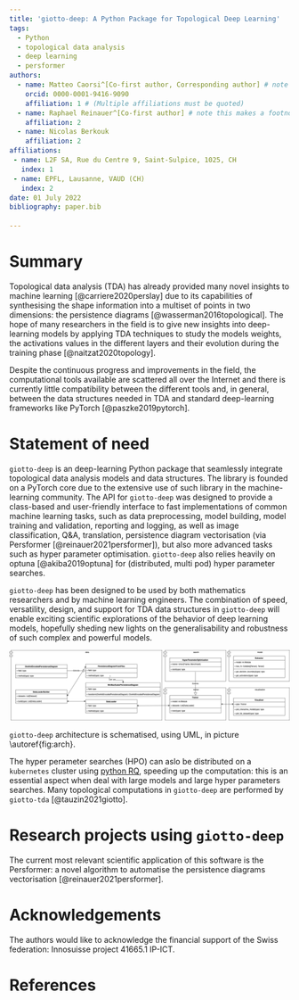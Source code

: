 ```yaml
---
title: 'giotto-deep: A Python Package for Topological Deep Learning'
tags:
  - Python
  - topological data analysis
  - deep learning
  - persformer
authors:
  - name: Matteo Caorsi^[Co-first author, Corresponding author] # note this makes a footnote saying 'Co-first author'
    orcid: 0000-0001-9416-9090
    affiliation: 1 # (Multiple affiliations must be quoted)
  - name: Raphael Reinauer^[Co-first author] # note this makes a footnote saying 'Co-first author'
    affiliation: 2
  - name: Nicolas Berkouk
    affiliation: 2
affiliations:
 - name: L2F SA, Rue du Centre 9, Saint-Sulpice, 1025, CH
   index: 1
 - name: EPFL, Lausanne, VAUD (CH)
   index: 2
date: 01 July 2022
bibliography: paper.bib

---
```


# Summary

Topological data analysis (TDA) has already provided many novel insights to machine learning 
[@carriere2020perslay] due to its capabilities of synthesising the shape information 
into a multiset of points in two dimensions: the persistence diagrams [@wasserman2016topological]. 
The hope of many researchers in the field is to give new insights into deep-learning
models by applying TDA techniques to study the models weights, the activations values in
the different layers and their evolution during the training phase [@naitzat2020topology]. 

Despite the continuous progress and improvements in the field, the computational 
tools available are scattered all over the Internet and there is currently
little compatibility between the different tools and, in general, between the 
data structures needed in TDA and standard deep-learning frameworks
like PyTorch [@paszke2019pytorch].

# Statement of need

`giotto-deep` is an deep-learning Python package that seamlessly integrate topological
data analysis models and data structures. The library is founded on a PyTorch core
due to the extensive use of such library in the machine-learning community.
The API for `giotto-deep` was designed to provide a class-based and user-friendly 
interface to fast implementations of common machine learning tasks, 
such as data preprocessing, model building,
model training and validation, reporting and logging, as well as image classification, 
Q&A, translation, persistence diagram vectorisation (via Persformer [@reinauer2021persformer]), 
but also more advanced tasks such as hyper parameter optimisation. 
`giotto-deep` also relies heavily on optuna [@akiba2019optuna] for (distributed, multi pod) 
hyper parameter searches.

`giotto-deep` has been designed to be used by both mathematics researchers and by
machine learning engineers. The combination of speed, versatility, design, and 
support for TDA data structures in `giotto-deep` will enable exciting
scientific explorations of the behavior of deep learning models, hopefully sheding 
new lights on the generalisability and robustness of such complex and powerful
models.

![Architecture UML diagram.\label{fig:arch}](gdeep_arch.png)

`giotto-deep` architecture is schematised, using UML, in picture \autoref{fig:arch}.

The hyper perameter searches (HPO) can aslo be distributed on a `kubernetes` cluster
using [python RQ](https://python-rq.org), speeding up the computation: this is an 
essential aspect when deal with large models and large hyper parameters searches. 
Many topological computations in `giotto-deep` 
are performed by `giotto-tda` [@tauzin2021giotto].

# Research projects using `giotto-deep`

The current most relevant scientific application of this software is the Persformer: 
a novel algorithm to automatise the persistence diagrams vectorisation [@reinauer2021persformer].

# Acknowledgements

The authors would like to acknowledge the financial support of the Swiss federation:
Innosuisse project 41665.1 IP-ICT.

# References
